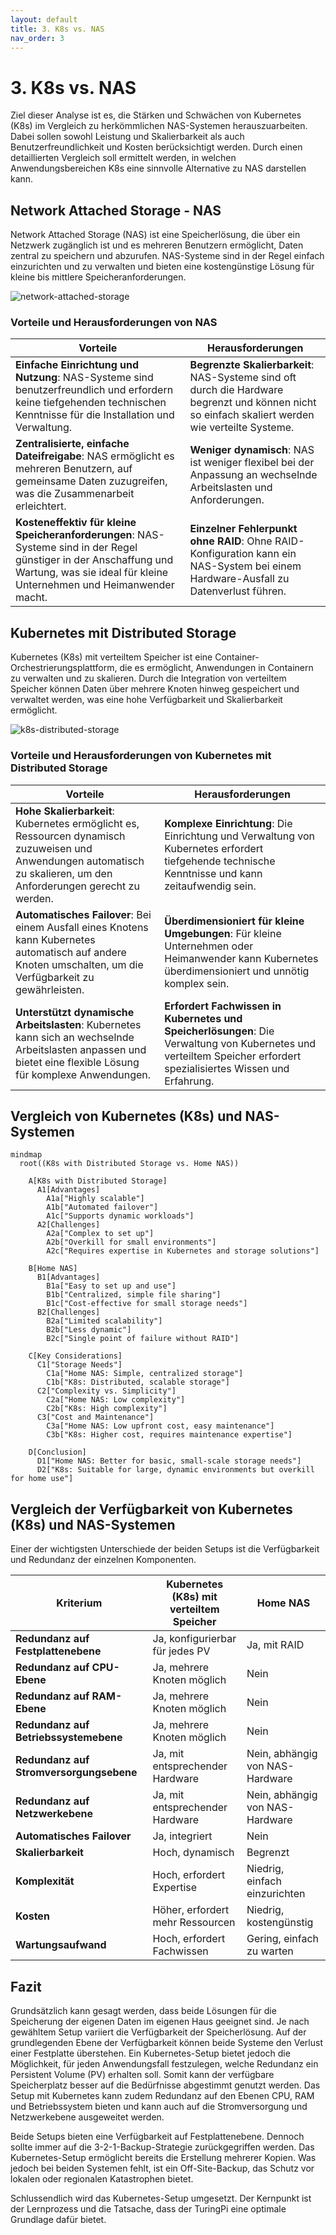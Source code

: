 ```yaml
---
layout: default
title: 3. K8s vs. NAS
nav_order: 3
---
```


# 3. K8s vs. NAS

Ziel dieser Analyse ist es, die Stärken und Schwächen von Kubernetes (K8s) im Vergleich zu herkömmlichen NAS-Systemen herauszuarbeiten. Dabei sollen sowohl Leistung und Skalierbarkeit als auch Benutzerfreundlichkeit und Kosten berücksichtigt werden. Durch einen detaillierten Vergleich soll ermittelt werden, in welchen Anwendungsbereichen K8s eine sinnvolle Alternative zu NAS darstellen kann.

## Network Attached Storage - NAS

Network Attached Storage (NAS) ist eine Speicherlösung, die über ein Netzwerk zugänglich ist und es mehreren Benutzern ermöglicht, Daten zentral zu speichern und abzurufen. NAS-Systeme sind in der Regel einfach einzurichten und zu verwalten und bieten eine kostengünstige Lösung für kleine bis mittlere Speicheranforderungen.

![network-attached-storage](../resources/images/nas.svg)

### Vorteile und Herausforderungen von NAS

| Vorteile                                                                                                                                                                                  | Herausforderungen                                                                                                                                 |
| ----------------------------------------------------------------------------------------------------------------------------------------------------------------------------------------- | ------------------------------------------------------------------------------------------------------------------------------------------------- |
| **Einfache Einrichtung und Nutzung**: NAS-Systeme sind benutzerfreundlich und erfordern keine tiefgehenden technischen Kenntnisse für die Installation und Verwaltung.                    | **Begrenzte Skalierbarkeit**: NAS-Systeme sind oft durch die Hardware begrenzt und können nicht so einfach skaliert werden wie verteilte Systeme. |
| **Zentralisierte, einfache Dateifreigabe**: NAS ermöglicht es mehreren Benutzern, auf gemeinsame Daten zuzugreifen, was die Zusammenarbeit erleichtert.                                   | **Weniger dynamisch**: NAS ist weniger flexibel bei der Anpassung an wechselnde Arbeitslasten und Anforderungen.                                  |
| **Kosteneffektiv für kleine Speicheranforderungen**: NAS-Systeme sind in der Regel günstiger in der Anschaffung und Wartung, was sie ideal für kleine Unternehmen und Heimanwender macht. | **Einzelner Fehlerpunkt ohne RAID**: Ohne RAID-Konfiguration kann ein NAS-System bei einem Hardware-Ausfall zu Datenverlust führen.               |

## Kubernetes mit Distributed Storage

Kubernetes (K8s) mit verteiltem Speicher ist eine Container-Orchestrierungsplattform, die es ermöglicht, Anwendungen in Containern zu verwalten und zu skalieren. Durch die Integration von verteiltem Speicher können Daten über mehrere Knoten hinweg gespeichert und verwaltet werden, was eine hohe Verfügbarkeit und Skalierbarkeit ermöglicht.

![k8s-distributed-storage](../resources/images/k8s-distributed-storage.svg)

### Vorteile und Herausforderungen von Kubernetes mit Distributed Storage

| Vorteile                                                                                                                                                             | Herausforderungen                                                                                                                                                  |
| -------------------------------------------------------------------------------------------------------------------------------------------------------------------- | ------------------------------------------------------------------------------------------------------------------------------------------------------------------ |
| **Hohe Skalierbarkeit**: Kubernetes ermöglicht es, Ressourcen dynamisch zuzuweisen und Anwendungen automatisch zu skalieren, um den Anforderungen gerecht zu werden. | **Komplexe Einrichtung**: Die Einrichtung und Verwaltung von Kubernetes erfordert tiefgehende technische Kenntnisse und kann zeitaufwendig sein.                   |
| **Automatisches Failover**: Bei einem Ausfall eines Knotens kann Kubernetes automatisch auf andere Knoten umschalten, um die Verfügbarkeit zu gewährleisten.         | **Überdimensioniert für kleine Umgebungen**: Für kleine Unternehmen oder Heimanwender kann Kubernetes überdimensioniert und unnötig komplex sein.                  |
| **Unterstützt dynamische Arbeitslasten**: Kubernetes kann sich an wechselnde Arbeitslasten anpassen und bietet eine flexible Lösung für komplexe Anwendungen.        | **Erfordert Fachwissen in Kubernetes und Speicherlösungen**: Die Verwaltung von Kubernetes und verteiltem Speicher erfordert spezialisiertes Wissen und Erfahrung. |

## Vergleich von Kubernetes (K8s) und NAS-Systemen

```mermaid
mindmap
  root((K8s with Distributed Storage vs. Home NAS))

    A[K8s with Distributed Storage]
      A1[Advantages]
        A1a["Highly scalable"]
        A1b["Automated failover"]
        A1c["Supports dynamic workloads"]
      A2[Challenges]
        A2a["Complex to set up"]
        A2b["Overkill for small environments"]
        A2c["Requires expertise in Kubernetes and storage solutions"]

    B[Home NAS]
      B1[Advantages]
        B1a["Easy to set up and use"]
        B1b["Centralized, simple file sharing"]
        B1c["Cost-effective for small storage needs"]
      B2[Challenges]
        B2a["Limited scalability"]
        B2b["Less dynamic"]
        B2c["Single point of failure without RAID"]

    C[Key Considerations]
      C1["Storage Needs"]
        C1a["Home NAS: Simple, centralized storage"]
        C1b["K8s: Distributed, scalable storage"]
      C2["Complexity vs. Simplicity"]
        C2a["Home NAS: Low complexity"]
        C2b["K8s: High complexity"]
      C3["Cost and Maintenance"]
        C3a["Home NAS: Low upfront cost, easy maintenance"]
        C3b["K8s: Higher cost, requires maintenance expertise"]

    D[Conclusion]
      D1["Home NAS: Better for basic, small-scale storage needs"]
      D2["K8s: Suitable for large, dynamic environments but overkill for home use"]
```

## Vergleich der Verfügbarkeit von Kubernetes (K8s) und NAS-Systemen

Einer der wichtigsten Unterschiede der beiden Setups ist die Verfügbarkeit und Redundanz der einzelnen Komponenten.

| Kriterium                               | Kubernetes (K8s) mit verteiltem Speicher | Home NAS                        |
| --------------------------------------- | ---------------------------------------- | ------------------------------- |
| **Redundanz auf Festplattenebene**      | Ja, konfigurierbar für jedes PV          | Ja, mit RAID                    |
| **Redundanz auf CPU-Ebene**             | Ja, mehrere Knoten möglich               | Nein                            |
| **Redundanz auf RAM-Ebene**             | Ja, mehrere Knoten möglich               | Nein                            |
| **Redundanz auf Betriebssystemebene**   | Ja, mehrere Knoten möglich               | Nein                            |
| **Redundanz auf Stromversorgungsebene** | Ja, mit entsprechender Hardware          | Nein, abhängig von NAS-Hardware |
| **Redundanz auf Netzwerkebene**         | Ja, mit entsprechender Hardware          | Nein, abhängig von NAS-Hardware |
| **Automatisches Failover**              | Ja, integriert                           | Nein                            |
| **Skalierbarkeit**                      | Hoch, dynamisch                          | Begrenzt                        |
| **Komplexität**                         | Hoch, erfordert Expertise                | Niedrig, einfach einzurichten   |
| **Kosten**                              | Höher, erfordert mehr Ressourcen         | Niedrig, kostengünstig          |
| **Wartungsaufwand**                     | Hoch, erfordert Fachwissen               | Gering, einfach zu warten       |

## Fazit

Grundsätzlich kann gesagt werden, dass beide Lösungen für die Speicherung der eigenen Daten im eigenen Haus geeignet sind. Je nach gewähltem Setup variiert die Verfügbarkeit der Speicherlösung. Auf der grundlegenden Ebene der Verfügbarkeit können beide Systeme den Verlust einer Festplatte überstehen. Ein Kubernetes-Setup bietet jedoch die Möglichkeit, für jeden Anwendungsfall festzulegen, welche Redundanz ein Persistent Volume (PV) erhalten soll. Somit kann der verfügbare Speicherplatz besser auf die Bedürfnisse abgestimmt genutzt werden. Das Setup mit Kubernetes kann zudem Redundanz auf den Ebenen CPU, RAM und Betriebssystem bieten und kann auch auf die Stromversorgung und Netzwerkebene ausgeweitet werden.

Beide Setups bieten eine Verfügbarkeit auf Festplattenebene. Dennoch sollte immer auf die 3-2-1-Backup-Strategie zurückgegriffen werden. Das Kubernetes-Setup ermöglicht bereits die Erstellung mehrerer Kopien. Was jedoch bei beiden Systemen fehlt, ist ein Off-Site-Backup, das Schutz vor lokalen oder regionalen Katastrophen bietet.

Schlussendlich wird das Kubernetes-Setup umgesetzt. Der Kernpunkt ist der Lernprozess und die Tatsache, dass der TuringPi eine optimale Grundlage dafür bietet.
